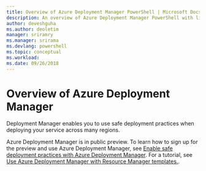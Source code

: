 ```yaml
---
title: Overview of Azure Deployment Manager PowerShell | Microsoft Docs
description: An overview of Azure Deployment Manager PowerShell with links to installation and configuration.
author: deveshguha
ms.author: deoletim
manager: sriramry
ms.manager: srirama
ms.devlang: powershell
ms.topic: conceptual
ms.workload:
ms.date: 09/26/2018
---
```

# Overview of Azure Deployment Manager

Deployment Manager enables you to use safe deployment practices when deploying your service across many regions.

Azure Deployment Manager is in public preview. To learn how to sign up for the preview and use Azure Deployment Manager, see <a href = https://docs.microsoft.com/en-us/azure/azure-resource-manager/deployment-manager-overview>Enable safe deployment practices with Azure Deployment Manager</a>. For a tutorial, see <a href = https://docs.microsoft.com/en-us/azure/azure-resource-manager/deployment-manager-tutorial>Use Azure Deployment Manager with Resource Manager templates.</a>.